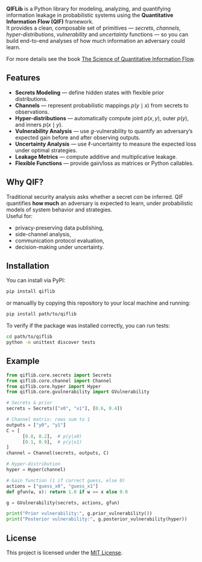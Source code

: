 **QIFLib** is a Python library for modeling, analyzing, and quantifying information leakage in probabilistic systems using the **Quantitative Information Flow (QIF)** framework.  
It provides a clean, composable set of primitives — *secrets*, *channels*, *hyper-distributions*, *vulnerability* and *uncertainty* functions — so you can build end-to-end analyses of how much information an adversary could learn.

For more details see the book [The Science of Quantitative Information Flow](https://link.springer.com/book/10.1007/978-3-319-96131-6).

## Features
- **Secrets Modeling** — define hidden states with flexible prior distributions.
- **Channels** — represent probabilistic mappings $p(y\mid x)$ from secrets to observations.
- **Hyper-distributions** — automatically compute joint $p(x,y)$, outer $p(y)$, and inners $p(x\mid y)$.
- **Vulnerability Analysis** — use $g$-vulnerability to quantify an adversary’s expected gain before and after observing outputs.
- **Uncertainty Analysis** — use $\ell$-uncertainty to measure the expected loss under optimal strategies.
- **Leakage Metrics** — compute additive and multiplicative leakage.
- **Flexible Functions** — provide gain/loss as matrices or Python callables.

Why QIF?
--------

Traditional security analysis asks whether a secret *can* be inferred. QIF quantifies **how much** an adversary is expected to learn, under probabilistic models of system behavior and strategies.  
Useful for:

- privacy-preserving data publishing,
- side-channel analysis,
- communication protocol evaluation,
- decision-making under uncertainty.

## Installation
You can install via PyPI:

```bash
pip install qiflib
```

or manuallly by copying this repository to your local machine and running:

```bash
pip install path/to/qiflib   
```

To verify if the package was installed correctly, you can run tests:

```bash
cd path/to/qiflib
python -m unittest discover tests
```

## Example

```python
from qiflib.core.secrets import Secrets
from qiflib.core.channel import Channel
from qiflib.core.hyper import Hyper
from qiflib.core.gvulnerability import GVulnerability

# Secrets & prior
secrets = Secrets(["x0", "x1"], [0.6, 0.4])

# Channel matrix: rows sum to 1
outputs = ["y0", "y1"]
C = [
      [0.8, 0.2],  # p(y|x0)
      [0.1, 0.9],  # p(y|x1)
]
channel = Channel(secrets, outputs, C)

# Hyper-distribution
hyper = Hyper(channel)

# Gain function (1 if correct guess, else 0)
actions = ["guess_x0", "guess_x1"]
def gfun(w, x): return 1.0 if w == x else 0.0

g = GVulnerability(secrets, actions, gfun)

print("Prior vulnerability:", g.prior_vulnerability())
print("Posterior vulnerability:", g.posterior_vulnerability(hyper))
```

## License

This project is licensed under the [MIT License](https://opensource.org/license/mit).